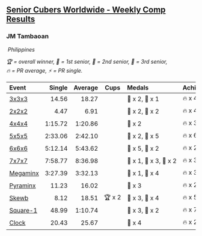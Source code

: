 <style>table {white-space: nowrap;}</style>
<link rel="stylesheet" type="text/css" href="/scw-comp/css/flags.css" />

## [Senior Cubers Worldwide - Weekly Comp Results](/scw-comp/results/)
### JM Tambaoan

<i class="flag flag-PH" />&nbsp;Philippines

<span style="white-space: nowrap;">🏆 = overall winner</span>, <span style="white-space: nowrap;">🥇 = 1st senior</span>, <span style="white-space: nowrap;">🥈 = 2nd senior</span>, <span style="white-space: nowrap;">🥉 = 3rd senior</span>, <span style="white-space: nowrap;">🔥 = PR average</span>, <span style="white-space: nowrap;">⚡ = PR single</span>.

| Event | Single | Average | Cups | Medals | Achievements|
| :-- | --: | --: | :--: | :-- | :-- |
| [3x3x3](333.md) | 14.56 | 18.27 |  | 🥈 x 2, 🥉 x 1 | 🔥 x 4, ⚡ x 5 |
| [2x2x2](222.md) | 4.47 | 6.91 |  | 🥈 x 2, 🥉 x 2 | 🔥 x 4, ⚡ x 4 |
| [4x4x4](444.md) | 1:15.72 | 1:20.86 |  | 🥉 x 2 | 🔥 x 3, ⚡ x 4 |
| [5x5x5](555.md) | 2:33.06 | 2:42.10 |  | 🥈 x 2, 🥉 x 5 | 🔥 x 6, ⚡ x 4 |
| [6x6x6](666.md) | 5:12.14 | 5:43.62 |  | 🥈 x 5, 🥉 x 2 | 🔥 x 2, ⚡ x 1 |
| [7x7x7](777.md) | 7:58.77 | 8:36.98 |  | 🥇 x 1, 🥈 x 3, 🥉 x 2 | 🔥 x 3, ⚡ x 4 |
| [Megaminx](minx.md) | 3:27.39 | 3:32.13 |  | 🥈 x 1, 🥉 x 4 | 🔥 x 3, ⚡ x 4 |
| [Pyraminx](pyram.md) | 11.23 | 16.02 |  | 🥉 x 3 | 🔥 x 2, ⚡ x 2 |
| [Skewb](skewb.md) | 8.12 | 18.51 | 🏆 x 2 | 🥇 x 3, 🥈 x 4 | 🔥 x 5, ⚡ x 5 |
| [Square-1](sq1.md) | 48.99 | 1:10.74 |  | 🥈 x 3, 🥉 x 2 | 🔥 x 7, ⚡ x 6 |
| [Clock](clock.md) | 20.43 | 25.67 |  | 🥈 x 4 | 🔥 x 2, ⚡ x 1 |

<!-- Global site tag (gtag.js) - Google Analytics -->
<script async src="https://www.googletagmanager.com/gtag/js?id=UA-86348435-3"></script>
<script>window.dataLayer = window.dataLayer || []; function gtag() {dataLayer.push(arguments);} gtag('js', new Date()); gtag('config', 'UA-86348435-3');</script>
